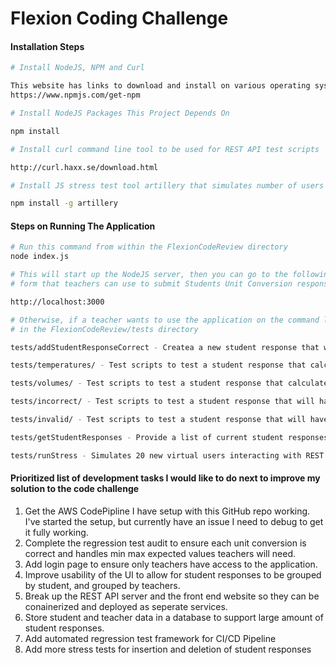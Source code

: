 # Flexion Coding Challenge

#### Installation Steps

```sh
# Install NodeJS, NPM and Curl

This website has links to download and install on various operating systems
https://www.npmjs.com/get-npm

# Install NodeJS Packages This Project Depends On

npm install

# Install curl command line tool to be used for REST API test scripts

http://curl.haxx.se/download.html

# Install JS stress test tool artillery that simulates number of users

npm install -g artillery

```

#### Steps on Running The Application

```sh
# Run this command from within the FlexionCodeReview directory
node index.js

# This will start up the NodeJS server, then you can go to the following URL on your system to see the web
# form that teachers can use to submit Students Unit Conversion responses

http://localhost:3000

# Otherwise, if a teacher wants to use the application on the command line, they can use the scripts provided
# in the FlexionCodeReview/tests directory

tests/addStudentResponseCorrect - Createa a new student response that will have correct output value

tests/temperatures/ - Test scripts to test a student response that calculate temperature conversions correctly

tests/volumes/ - Test scripts to test a student response that calculate volume conversions correctly

tests/incorrect/ - Test scripts to test a student response that will have incorrect output value

tests/invalid/ - Test scripts to test a student response that will have invalid output value

tests/getStudentResponses - Provide a list of current student responses stored in the application

tests/runStress - Simulates 20 new virtual users interacting with REST APIs every 60 seconds

```

#### Prioritized list of development tasks I would like to do next to improve my solution to the code challenge

1. Get the AWS CodePipline I have setup with this GitHub repo working. I've started the setup, but currently have an issue I need to debug to get it fully working.
2. Complete the regression test audit to ensure each unit conversion is correct and handles min max expected values teachers will need.
3. Add login page to ensure only teachers have access to the application.
4. Improve usability of the UI to allow for student responses to be grouped by student, and grouped by teachers.
5. Break up the REST API server and the front end website so they can be conainerized and deployed as seperate services.
6. Store student and teacher data in a database to support large amount of student responses.
7. Add automated regression test framework for CI/CD Pipeline
8. Add more stress tests for insertion and deletion of student responses


